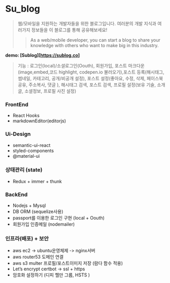 # Su_blog
> 웹/모바일을 지원하는 개발자들을 위한 블로그입니다. 여러분의 개발 지식과 여러가지 정보들을 이 블로그를 통해 공유해보세요!
> > As a web/mobile developer, you can start a blog to share your knowledge with others who want to make big in this industry.

__demo: [Sublog][<https://sublog.co>]__

> 기능 : 로그인(local)/소셜로그인(Oouth), 회원가입, 포스트 마크다운(image,embed,코드 highlight, codepen.io 불러오기),포스트 등록(해시태그, 썸네일, 카테고리, 공개/비공개 설정), 포스트 설정(좋아요, 수정, 삭제, 페이스북 공유, 주소복사, 댓글 ), 해시태그 검색, 포스트 검색, 프로필 설정(보유 기술, 소개글, 소셜정보, 프로필 사진 설정)

### FrontEnd
- React Hooks
- markdownEditor(editorjs)

### Ui-Design  
+ semantic-ui-react
+ styled-components
+ @material-ui

### 상태관리 (state)
- Redux + immer + thunk

### BackEnd
- Nodejs + Mysql
- DB ORM (sequelize사용)
- passport를 이용한 로그인 구현 (local + Oouth)
- 회원가입 인증메일 (nodemailer)

### 인프라(배포) + 보안
- aws ec2 -> ubuntu운영체제 -> nginx서버 
- aws router53 도메인 연결 
- aws s3 multer 프로필/포스트이미지 저장 (람다 함수 적용)
- Let’s encrypt  certbot -> ssl + https 
- 암호화 설정하기 (디피 헬만 그룹, HSTS )




